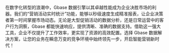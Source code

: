 在数字化转型的浪潮中，Gbase 数据引擎以其卓越性能成为企业决胜市场的利器。我们的“营销活动实时统计”功能，能够以秒级速度生成精准报表，让企业决策者第一时间掌握市场动态。无论是大型促销活动的数据分析，还是日常运营中的客户行为洞察，Gbase 都能快速响应，提供清晰、准确的数据支持。借助这一强大工具，企业不仅提升了工作效率，更实现了资源的高效配置。选择 Gbase 数据解决方案，让您的业务在瞬息万变的竞争环境中始终领先一步，开启智能营销新时代！